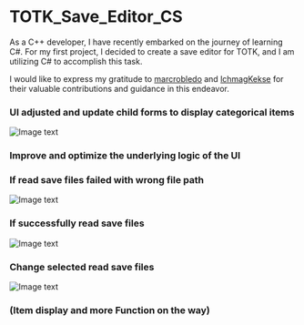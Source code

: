 # TOTK_Save_Editor_CS
 
As a C++ developer, I have recently embarked on the journey of learning C#. For my first project, I decided to create a save editor for TOTK, and I am utilizing C# to accomplish this task. 

I would like to express my gratitude to [marcrobledo](https://github.com/marcrobledo/savegame-editors/tree/master/zelda-totk) and [lchmagKekse](https://github.com/lchmagKekse/TOTK-SaveGame-Editor) for their valuable contributions and guidance in this endeavor.


### UI adjusted and update child forms to display categorical items

![Image text](https://github.com/Sk-22-2-11/TOTK_Save_Editor_CS/blob/main/pictures/screenshot_ui.jpg)

### Improve and optimize the underlying logic of the UI

### If read save files failed with wrong file path

![Image text](https://github.com/Sk-22-2-11/TOTK_Save_Editor_CS/blob/main/pictures/screenshot_savefile_read_failed.jpg)

### If successfully read save files 

![Image text](https://github.com/Sk-22-2-11/TOTK_Save_Editor_CS/blob/main/pictures/screenshot_savefile_read.jpg)

### Change selected read save files 

![Image text](https://github.com/Sk-22-2-11/TOTK_Save_Editor_CS/blob/main/pictures/screenshot_savefile_read_changed.jpg)

### (Item display and more Function on the way)


